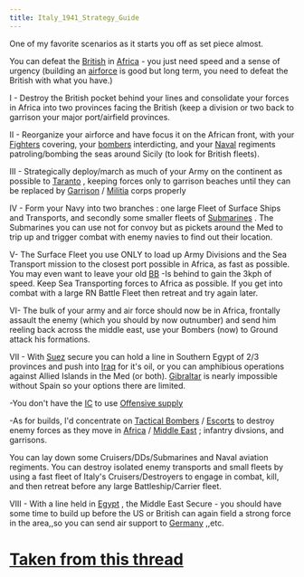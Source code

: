 ```yaml
---
title: Italy_1941_Strategy_Guide
---
```


One of my favorite scenarios as it starts you off as set piece almost.

You can defeat the [British](/wiki/index.php?title=British&action=edit&redlink=1 "British (page does not exist)") in [Africa](/wiki/Africa "Africa") \- you just need speed and a sense of urgency (building an [airforce](/wiki/index.php?title=Airforce&action=edit&redlink=1 "Airforce (page does not exist)") is good but long term, you need to defeat the British with what you have.)

I - Destroy the British pocket behind your lines and consolidate your forces in Africa into two provinces facing the British (keep a division or two back to garrison your major port/airfield provinces.

II - Reorganize your airforce and have focus it on the African front, with your [Fighters](/wiki/Fighters "Fighters") covering, your [bombers](/wiki/index.php?title=Bombers&action=edit&redlink=1 "Bombers (page does not exist)") interdicting, and your [Naval](/wiki/index.php?title=Naval&action=edit&redlink=1 "Naval (page does not exist)") regiments patroling/bombing the seas around Sicily (to look for British fleets).

III - Strategically deploy/march as much of your Army on the continent as possible to [Taranto](/wiki/index.php?title=Taranto&action=edit&redlink=1 "Taranto (page does not exist)") , keeping forces only to garrison beaches until they can be replaced by [Garrison](/wiki/Garrison "Garrison") / [Militia](/wiki/Militia "Militia") corps properly

IV - Form your Navy into two branches : one large Fleet of Surface Ships and Transports, and secondly some smaller fleets of [Submarines](/wiki/index.php?title=Submarines&action=edit&redlink=1 "Submarines (page does not exist)") . The Submarines you can use not for convoy but as pickets around the Med to trip up and trigger combat with enemy navies to find out their location.

V- The Surface Fleet you use ONLY to load up Army Divisions and the Sea Transport mission to the closest port possible in Africa, as fast as possible. You may even want to leave your old [BB](/wiki/BB "BB") \-Is behind to gain the 3kph of speed. Keep Sea Transporting forces to Africa as possible. If you get into combat with a large RN Battle Fleet then retreat and try again later.

VI- The bulk of your army and air force should now be in Africa, frontally assault the enemy (which you should by now outnumber) and send him reeling back across the middle east, use your Bombers (now) to Ground attack his formations.

VII - With [Suez](/wiki/index.php?title=Suez&action=edit&redlink=1 "Suez (page does not exist)") secure you can hold a line in Southern Egypt of 2/3 provinces and push into [Iraq](/wiki/Iraq "Iraq") for it's oil, or you can amphibious operations against Allied Islands in the Med (or both). [Gibraltar](/wiki/index.php?title=Gibraltar&action=edit&redlink=1 "Gibraltar (page does not exist)") is nearly impossible without Spain so your options there are limited.

\-You don't have the [IC](/wiki/IC "IC") to use [Offensive supply](/wiki/index.php?title=Offensive_supply&action=edit&redlink=1 "Offensive supply (page does not exist)")

\-As for builds, I'd concentrate on [Tactical Bombers](/wiki/Tactical_Bombers "Tactical Bombers") / [Escorts](/wiki/index.php?title=Escorts&action=edit&redlink=1 "Escorts (page does not exist)") to destroy enemy forces as they move in [Africa](/wiki/Africa "Africa") / [Middle East](/wiki/index.php?title=Middle_East&action=edit&redlink=1 "Middle East (page does not exist)") ; infantry divsions, and garrisons.

You can lay down some Cruisers/DDs/Submarines and Naval aviation regiments. You can destroy isolated enemy transports and small fleets by using a fast fleet of Italy's Cruisers/Destroyers to engage in combat, kill, and then retreat before any large Battleship/Carrier fleet.

VIII - With a line held in [Egypt](/wiki/index.php?title=Egypt&action=edit&redlink=1 "Egypt (page does not exist)") , the Middle East Secure - you should have some time to build up before the US or British can again field a strong force in the area,,so you can send air support to [Germany](/wiki/Germany "Germany") ,,etc.

# [Taken from this thread](http://forum.paradoxplaza.com/forum/showthread.php?t=358160)
